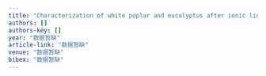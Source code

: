 ```yaml
---
title: "Characterization of white poplar and eucalyptus after ionic liquid pretreatment as a function of biomass loading using X-ray diffraction and small angle neutron scattering"
authors: []
authors-key: []
year: "数据暂缺"
article-link: "数据暂缺"
venue: "数据暂缺"
bibex: "数据暂缺"
---
```

